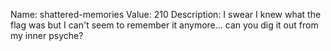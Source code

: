 Name: shattered-memories
Value: 210
Description: I swear I knew what the flag was but I can't seem to remember it anymore... can you dig it out from my inner psyche?
